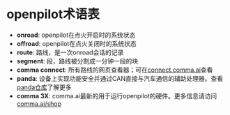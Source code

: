 # openpilot术语表

* **onroad**: openpilot在点火开启时的系统状态
* **offroad**: openpilot在点火关闭时的系统状态
* **route**: 路线，是一次onroad会话的记录
* **segment**: 段，路线被分割成一分钟一段的块
* **comma connect**: 所有路线的网页查看器；可在[connect.comma.ai](https://connect.comma.ai)查看
* **panda**: 设备上实现功能安全并通过CAN直接与汽车通信的辅助处理器。查看[panda仓库](https://github.com/commaai/panda)了解更多
* **comma 3X**: comma.ai最新的用于运行openpilot的硬件。更多信息请访问[comma.ai/shop](https://comma.ai/shop)